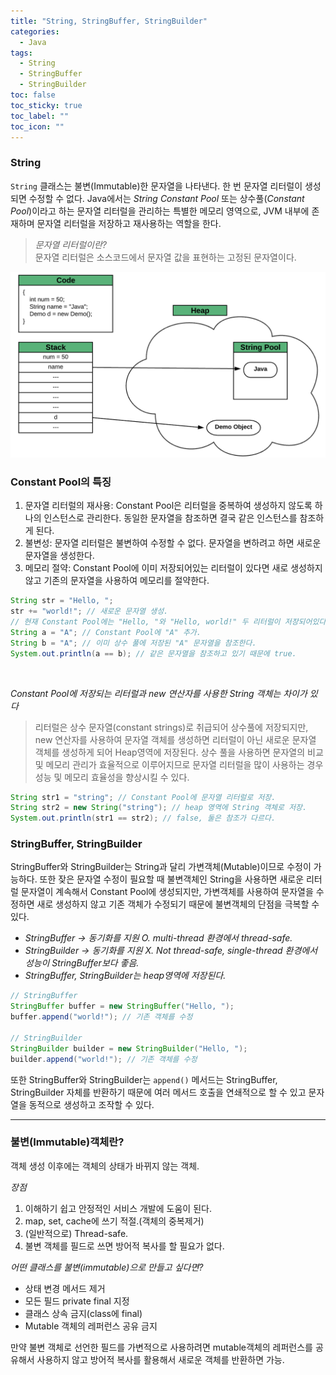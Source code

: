 ```yaml
---
title: "String, StringBuffer, StringBuilder"
categories:
  - Java
tags:
  - String
  - StringBuffer
  - StringBuilder
toc: false
toc_sticky: true
toc_label: ""
toc_icon: ""
---
```


### String

`String` 클래스는 불변(Immutable)한 문자열을 나타낸다. 한 번 문자열 리터럴이 생성되면 수정할 수 없다. Java에서는 *String Constant Pool* 또는 상수풀(*Constant Pool*)이라고 하는 문자열 리터럴을 관리하는 특별한 메모리 영역으로, JVM 내부에 존재하며 문자열 리터럴을 저장하고 재사용하는 역할을 한다.

>*문자열 리터럴이란?*<br>
> 문자열 리터럴은 소스코드에서 문자열 값을 표현하는 고정된 문자열이다.

![StringPool.png](..%2F..%2Fimage%2FforPost%2FStringPool.png)

### Constant Pool의 특징
1. 문자열 리터럴의 재사용: Constant Pool은 리터럴을 중복하여 생성하지 않도록 하나의 인스턴스로 관리한다. 동일한 문자열을 참조하면 결국 같은 인스턴스를 참조하게 된다.
2. 불변성: 문자열 리터럴은 불변하여 수정할 수 없다. 문자열을 변하려고 하면 새로운 문자열을 생성한다.
3. 메모리 절약: Constant Pool에 이미 저장되어있는 리터럴이 있다면 새로 생성하지 않고 기존의 문자열을 사용하여 메모리를 절약한다.

```java
String str = "Hello, ";
str += "world!"; // 새로운 문자열 생성.
// 현재 Constant Pool에는 "Hello, "와 "Hello, world!" 두 리터럴이 저장되어있다.
String a = "A"; // Constant Pool에 "A" 추가.
String b = "A"; // 이미 상수 풀에 저장된 "A" 문자열을 참조한다.
System.out.println(a == b); // 같은 문자열을 참조하고 있기 때문에 true.
```
<br>

*Constant Pool에 저장되는 리터럴과 new 연산자를 사용한 String 객체는 차이가 있다*<br>
>리터럴은 상수 문자열(constant strings)로 취급되어 상수풀에 저장되지만, new 연산자를 사용하여 문자열 객체를 생성하면 리터럴이 아닌 새로운 문자열 객체를 생성하게 되어 Heap영역에 저장된다. 상수 풀을 사용하면 문자열의 비교 및 메모리 관리가 효율적으로 이루어지므로 문자열 리터럴을 많이 사용하는 경우 성능 및 메모리 효율성을 향상시킬 수 있다.
```java
String str1 = "string"; // Constant Pool에 문자열 리터럴로 저장.
String str2 = new String("string"); // heap 영역에 String 객체로 저장.
System.out.println(str1 == str2); // false, 둘은 참조가 다르다.
```

### StringBuffer, StringBuilder

StringBuffer와 StringBuilder는 String과 달리 가변객체(Mutable)이므로 수정이 가능하다.
또한 잦은 문자열 수정이 필요할 때 불변객체인 String을 사용하면 새로운 리터럴 문자열이 계속해서 Constant Pool에 생성되지만, 가변객체를 사용하여 문자열을 수정하면 새로 생성하지 않고 기존 객체가 수정되기 때문에 불변객체의 단점을 극복할 수 있다. 

- *StringBuffer → 동기화를 지원 O. multi-thread 환경에서 thread-safe.*
- *StringBuilder → 동기화를 지원 X. Not thread-safe, single-thread 환경에서 성능이 StringBuffer보다 좋음.*
- *StringBuffer, StringBuilder는 heap영역에 저장된다.*
```java
// StringBuffer
StringBuffer buffer = new StringBuffer("Hello, ");
buffer.append("world!"); // 기존 객체를 수정

// StringBuilder
StringBuilder builder = new StringBuilder("Hello, ");
builder.append("world!"); // 기존 객체를 수정
```
또한 StringBuffer와 StringBuilder는 `append()` 메서드는 StringBuffer, StringBuilder 자체를 반환하기 때문에
여러 메서드 호출을 연쇄적으로 할 수 있고 문자열을 동적으로 생성하고 조작할 수 있다. 

---

### 불변(Immutable)객체란?

객체 생성 이후에는 객체의 상태가 바뀌지 않는 객체.

*장점*
1. 이해하기 쉽고 안정적인 서비스 개발에 도움이 된다.
2. map, set, cache에 쓰기 적절.(객체의 중복제거)
3. (일반적으로) Thread-safe.
4. 불변 객체를 필드로 쓰면 방어적 복사를 할 필요가 없다.


*어떤 클래스를 불변(immutable)으로 만들고 싶다면?*
- 상태 변경 메서드 제거
- 모든 필드 private final 지정
- 클래스 상속 금지(class에 final)
- Mutable 객체의 레퍼런스 공유 금지

만약 불변 객체로 선언한 필드를 가변적으로 사용하려면 mutable객체의 레퍼런스를 공유해서 사용하지 않고
방어적 복사를 활용해서 새로운 객체를 반환하면 가능.
